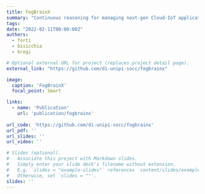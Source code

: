 ```yaml
---
title: FogBrainX
summary: "Continuous reasoning for managing next-gen Cloud-IoT applications in continuity with the CI/CD pipeline."
tags:
date: "2022-02-11T00:00:00Z"
authors:
  - forti
  - bisicchia
  - brogi

# Optional external URL for project (replaces project detail page).
external_link: "https://github.com/di-unipi-socc/fogbrainx"

image:
  caption: 'FogBrainX'
  focal_point: Smart

links:
  - name: 'Publication'
    url: 'publication/fogbrainx'
  
url_code: 'https://github.com/di-unipi-socc/fogbrainx'
url_pdf: ''
url_slides: ''
url_video: ''

# Slides (optional).
#   Associate this project with Markdown slides.
#   Simply enter your slide deck's filename without extension.
#   E.g. `slides = "example-slides"` references `content/slides/example-slides.md`.
#   Otherwise, set `slides = ""`.
slides: ''
---
```

<!-- Here you can insert a description -->
